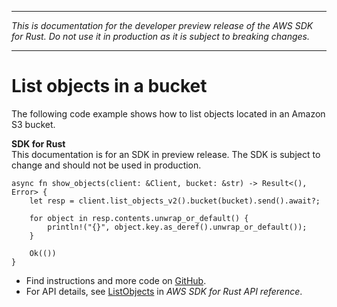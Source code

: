--------

 *This is documentation for the developer preview release of the AWS SDK for Rust\. Do not use it in production as it is subject to breaking changes\.* 

--------

# List objects in a bucket<a name="s3_ListObjects_rust_topic"></a>

The following code example shows how to list objects located in an Amazon S3 bucket\.

**SDK for Rust**  
This documentation is for an SDK in preview release\. The SDK is subject to change and should not be used in production\.
  

```
async fn show_objects(client: &Client, bucket: &str) -> Result<(), Error> {
    let resp = client.list_objects_v2().bucket(bucket).send().await?;

    for object in resp.contents.unwrap_or_default() {
        println!("{}", object.key.as_deref().unwrap_or_default());
    }

    Ok(())
}
```
+  Find instructions and more code on [GitHub](https://github.com/awsdocs/aws-doc-sdk-examples/tree/main/.rust_alpha/s3#code-examples)\. 
+  For API details, see [ListObjects](https://awslabs.github.io/aws-sdk-rust/) in *AWS SDK for Rust API reference*\. 